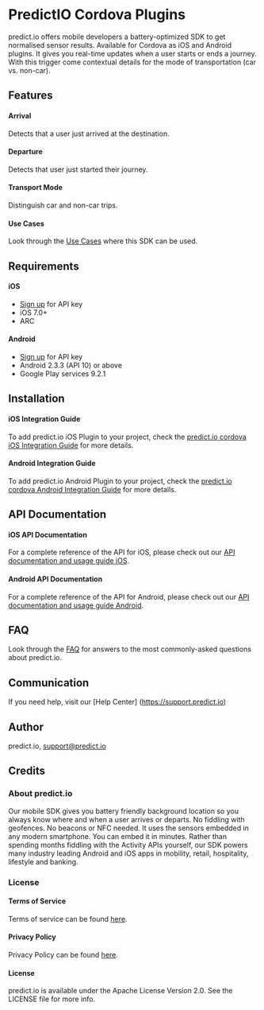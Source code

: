# PredictIO Cordova Plugins
predict.io offers mobile developers a battery-optimized SDK to get normalised sensor results. Available for Cordova as iOS and Android plugins. It gives you real-time updates when a user starts or ends a journey. With this trigger come contextual details for the mode of transportation (car vs. non-car).

## Features
#### Arrival
Detects that a user just arrived at the destination.

#### Departure
Detects that user just started their journey.

#### Transport Mode
Distinguish car and non-car trips.

#### Use Cases
Look through the [Use Cases](https://github.com/parktag/PredictIO-Cordova/wiki/Use-Cases) where this SDK can be used.

## Requirements
#### iOS
* [Sign up](http://www.predict.io/sdk-sign-up/) for API key
* iOS 7.0+
* ARC

#### Android
* [Sign up](http://www.predict.io/sdk-sign-up/) for API key
* Android 2.3.3 (API 10) or above
* Google Play services 9.2.1

## Installation
#### iOS Integration Guide
To add predict.io iOS Plugin to your project, check the [predict.io cordova iOS Integration Guide](https://github.com/parktag/PredictIO-Cordova/wiki/Integrating-predict.io-Cordova-iOS-Plugin) for more details.

#### Android Integration Guide
To add predict.io Android Plugin to your project, check the [predict.io cordova Android Integration Guide](https://github.com/parktag/PredictIO-Cordova/wiki/Integrating-predict.io-Cordova-Android-Plugin) for more details.

## API Documentation
#### iOS API Documentation
For a complete reference of the API for iOS, please check out our [API documentation and usage guide iOS](https://github.com/parktag/PredictIO-Cordova/wiki/API-Documentation-&-Usage-Guide-iOS).

#### Android API Documentation
For a complete reference of the API for Android, please check out our [API documentation and usage guide Android](https://github.com/parktag/PredictIO-Cordova/wiki/API-Documentation-&-Usage-Guide-Android).

## FAQ
Look through the [FAQ](https://github.com/parktag/PredictIO-Cordova/wiki/FAQs) for answers to the most commonly-asked questions about predict.io.

## Communication
If you need help, visit our [Help Center] (https://support.predict.io)

## Author
predict.io, support@predict.io

## Credits
### About predict.io
Our mobile SDK gives you battery friendly background location so you always know where and when a user arrives or departs. No fiddling with geofences. No beacons or NFC needed. It uses the sensors embedded in any modern smartphone. You can embed it in minutes. Rather than spending months fiddling with the Activity APIs yourself, our SDK powers many industry leading Android and iOS apps in mobility, retail, hospitality, lifestyle and banking.
### License
#### Terms of Service
Terms of service can be found [here](http://www.predict.io/terms-of-service/).
#### Privacy Policy
Privacy Policy can be found [here](http://www.predict.io/privacy-policy/).
#### License
predict.io is available under the Apache License Version 2.0. See the LICENSE file for more info.
